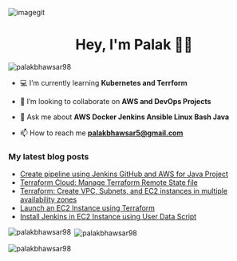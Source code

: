 ![imagegit](https://user-images.githubusercontent.com/69889600/193552218-0ebf9961-fe69-45bd-98bc-c29771758f59.png)

<h1 align="center">Hey, I'm Palak 👩‍💻</h1>

<p align="left"> <img src="https://komarev.com/ghpvc/?username=palakbhawsar98&label=Profile%20views&color=0e75b6&style=flat" alt="palakbhawsar98" /> </p>

- 💻 I’m currently learning **Kubernetes and Terrform**

- 🤩 I’m looking to collaborate on **AWS and DevOps Projects**

- 💬 Ask me about **AWS Docker Jenkins Ansible Linux Bash Java**

- 📫 How to reach me **palakbhawsar5@gmail.com**


### My latest blog posts
<!-- BLOG-POST-LIST:START -->
- [Create pipeline using Jenkins GitHub and AWS for Java Project](https://palak-bhawsar.hashnode.dev/create-pipeline-using-jenkins-github-and-aws-for-java-project)
- [Terraform Cloud: Manage Terraform Remote State file](https://palak-bhawsar.hashnode.dev/terraform-cloud-manage-terraform-remote-state-file)
- [Terraform: Create VPC, Subnets, and EC2 instances in multiple availability zones](https://palak-bhawsar.hashnode.dev/terraform-create-vpc-subnets-and-ec2-instances-in-multiple-availability-zones)
- [Launch an EC2 Instance using Terraform](https://palak-bhawsar.hashnode.dev/launch-an-ec2-instance-using-terraform)
- [Install Jenkins in EC2 Instance using User Data Script](https://palak-bhawsar.hashnode.dev/install-jenkins-in-ec2-instance-using-user-data-script)
<!-- BLOG-POST-LIST:END -->

<p><img align="left" src="https://github-readme-stats.vercel.app/api/top-langs?username=palakbhawsar98&show_icons=true&locale=en&layout=compact" alt="palakbhawsar98" /></p>

<p>&nbsp;<img align="center" src="https://github-readme-stats.vercel.app/api?username=palakbhawsar98&show_icons=true&locale=en" alt="palakbhawsar98" /></p>

<p><img align="center" src="https://github-readme-streak-stats.herokuapp.com/?user=palakbhawsar98&" alt="palakbhawsar98" /></p>
